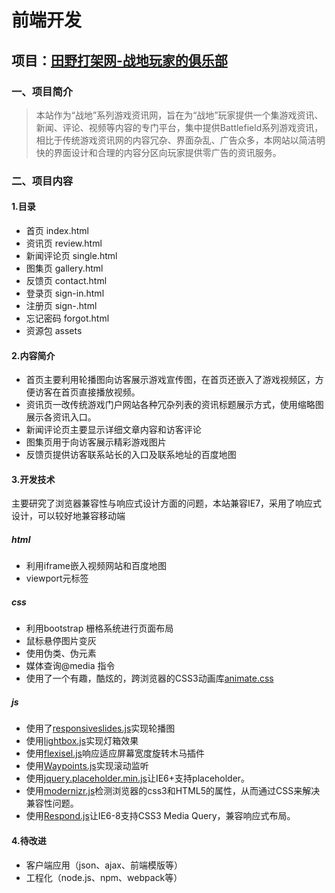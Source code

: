 # 前端开发
## 项目：[田野打架网-战地玩家的俱乐部](https://revolutiongo.github.io/Webstudy/Web/)
### 一、项目简介
>本站作为“战地”系列游戏资讯网，旨在为“战地”玩家提供一个集游戏资讯、新闻、评论、视频等内容的专门平台，集中提供Battlefield系列游戏资讯，相比于传统游戏资讯网的内容冗杂、界面杂乱、广告众多，本网站以简洁明快的界面设计和合理的内容分区向玩家提供零广告的资讯服务。
### 二、项目内容
#### 1.目录
  * 首页 index.html
  * 资讯页 review.html
  * 新闻评论页 single.html
  * 图集页 gallery.html
  * 反馈页 contact.html 
  * 登录页 sign-in.html
  * 注册页 sign-.html
  * 忘记密码 forgot.html
  * 资源包 assets
#### 2.内容简介
  * 首页主要利用轮播图向访客展示游戏宣传图，在首页还嵌入了游戏视频区，方便访客在首页直接播放视频。
  * 资讯页一改传统游戏门户网站各种冗杂列表的资讯标题展示方式，使用缩略图展示各资讯入口。
  * 新闻评论页主要显示详细文章内容和访客评论
  * 图集页用于向访客展示精彩游戏图片
  * 反馈页提供访客联系站长的入口及联系地址的百度地图
#### 3.开发技术
主要研究了浏览器兼容性与响应式设计方面的问题，本站兼容IE7，采用了响应式设计，可以较好地兼容移动端
##### html
  * 利用iframe嵌入视频网站和百度地图
  * viewport元标签
##### css
  * 利用bootstrap 栅格系统进行页面布局
  * 鼠标悬停图片变灰
  * 使用伪类、伪元素
  * 媒体查询@media 指令
  * 使用了一个有趣，酷炫的，跨浏览器的CSS3动画库[animate.css](https://www.cnblogs.com/xiaohuochai/p/7372665.html)
##### js  
  * 使用了[responsiveslides.js](https://www.w3cways.com/1653.html)实现轮播图
  * 使用[lightbox.js](http://code.ciaoca.com/jquery/lightbox2/)实现灯箱效果
  * 使用[flexisel.js](http://www.511yj.com/wordpress-flexisel-js.html)响应适应屏幕宽度旋转木马插件
  * 使用[Waypoints.js](http://www.bcty365.com/content-47-2583-1.html)实现滚动监听
  * 使用[jquery.placeholder.min.js](https://www.cnblogs.com/chiangyibo/p/6938250.html)让IE6+支持placeholder。
  * 使用[modernizr.js](http://caibaojian.com/modernizr-js.html)检测浏览器的css3和HTML5的属性，从而通过CSS来解决兼容性问题。
  * 使用[Respond.js](https://www.cnblogs.com/xcsn/p/5586859.html)让IE6-8支持CSS3 Media Query，兼容响应式布局。
#### 4.待改进
  * 客户端应用（json、ajax、前端模版等）
  * 工程化（node.js、npm、webpack等）
  
